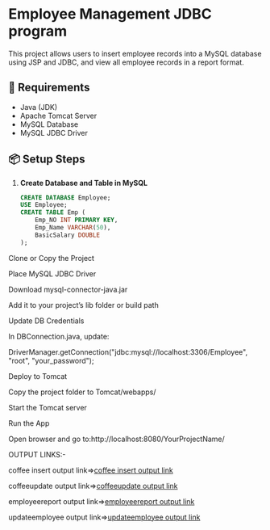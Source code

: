 # Employee Management JDBC program

This project allows users to insert employee records into a MySQL database using JSP and JDBC, and view all employee records in a report format.

## 🔧 Requirements

- Java (JDK)
- Apache Tomcat Server
- MySQL Database
- MySQL JDBC Driver

## 📦 Setup Steps

1. **Create Database and Table in MySQL**
   ```sql
   CREATE DATABASE Employee;
   USE Employee;
   CREATE TABLE Emp (
       Emp_NO INT PRIMARY KEY,
       Emp_Name VARCHAR(50),
       BasicSalary DOUBLE
   );
Clone or Copy the Project

Place MySQL JDBC Driver

Download mysql-connector-java.jar

Add it to your project’s lib folder or build path

Update DB Credentials

In DBConnection.java, update:

DriverManager.getConnection("jdbc:mysql://localhost:3306/Employee", "root", "your_password");

Deploy to Tomcat

Copy the project folder to Tomcat/webapps/

Start the Tomcat server

Run the App

Open browser and go to:http://localhost:8080/YourProjectName/

OUTPUT LINKS:-

coffee insert output link=>[coffee insert output link](https://github.com/poojaK853/JavaPrograms/blob/main/JDBC%20program1/coffeeinsert/p8_a.png)

coffeeupdate output link=>[coffeeupdate output link](https://github.com/poojaK853/JavaPrograms/blob/main/JDBC%20program1/coffeeupdate/p8_b.png)

employeereport output link=>[employeereport output link](https://github.com/poojaK853/JavaPrograms/blob/main/JDBC%20program1/employeereport/p8_c.png)

updateemployee output link=>[updateemployee output link](https://github.com/poojaK853/JavaPrograms/blob/main/JDBC%20program1/updateemployee%20program/p8_d.png)
